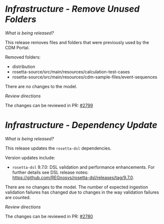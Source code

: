 # _Infrastructure - Remove Unused Folders_

_What is being released?_

This release removes files and folders that were previously used by the CDM Portal.

Removed folders:
- distribution
- rosetta-source/src/main/resources/calculation-test-cases
- rosetta-source/src/main/resources/cdm-sample-files/event-sequences

There are no changes to the model.

_Review directions_

The changes can be reviewed in PR: [#2799](https://github.com/finos/common-domain-model/pull/2799)

# _Infrastructure - Dependency Update_

_What is being released?_

This release updates the `rosetta-dsl` dependencies.

Version updates include:
- `rosetta-dsl` 9.7.0: DSL validation and performance enhancements. For further details see DSL release notes: https://github.com/REGnosys/rosetta-dsl/releases/tag/9.7.0.

There are no changes to the model.  The number of expected ingestion validation failures has changed due to changes in the way validation failures are counted.

_Review directions_

The changes can be reviewed in PR: [#2780](https://github.com/finos/common-domain-model/pull/2780)
